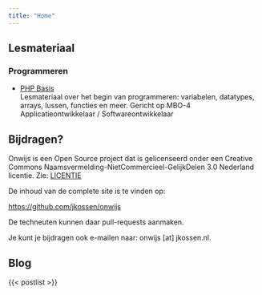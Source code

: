 ```yaml
---
title: "Home"
---
```


## Lesmateriaal
### Programmeren

* [PHP Basis](/programmeren/php-basis) \
Lesmateriaal over het begin van programmeren: variabelen, datatypes, arrays, lussen, functies en meer.
Gericht op MBO-4 Applicatieontwikkelaar / Softwareontwikkelaar

## Bijdragen?
Onwijs is een Open Source project dat is gelicenseerd onder een Creative Commons
Naamsvermelding-NietCommercieel-GelijkDelen 3.0 Nederland licentie. Zie: [LICENTIE](/license)

De inhoud van de complete site is te vinden op:

https://github.com/jkossen/onwijs

De techneuten kunnen daar pull-requests aanmaken.

Je kunt je bijdragen ook e-mailen naar: onwijs [at] jkossen.nl.

## Blog
{{< postlist >}}

